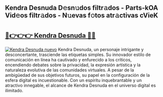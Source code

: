 ## Kendra Desnuda D𝚎sn𝚞dos filtr𝚊dos - Parts-kOA Vid𝚎os filtr𝚊dos - N𝚞evas f𝚘tos atr𝚊ctivas cVieK

# <h2><a href="http://mba01ux.tromn.icu/?c=Kendra+Desnuda">🔗👉👉👉 Kendra Desnuda 🔗🔗</a></h2>

[![Kendra Desnuda nuevo](https://i.imgur.com/pEAQMta.gif)](http://mba01ux.tromn.icu/?c=Kendra+Desnuda)
Kendra Desnuda, un personaje intrigante y desconcertante, trasciende las etiquetas simples. Su innovador estilo de comunicación en línea ha cautivado y enfurecido a los críticos, encendiendo debates sobre la privacidad, la expresión artística y la naturaleza evolutiva de las comunidades virtuales. A pesar de la ambigüedad de sus objetivos futuros, su papel en la configuración de la esfera digital es incuestionable. Con un espíritu inquebrantable y un atractivo innegable, el alcance de Kendra Desnuda en el universo digital es ilimitado.
